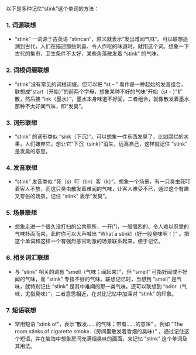 以下是多种记忆“stink”这个单词的方法：

### 1. 词源联想
 - “stink” 一词源于古英语 “stincan”，原义就表示“发出难闻气味”。可以联想追溯到古代，人们在描述那些刺鼻、令人作呕的味道时，就用这个词。想象一下古代的集市，卫生条件不太好，某些角落散发着 “stink” 的气味。

### 2. 词根词缀联想
 - “stink”没有常见的词根词缀。但可以把 “st - ” 看作是一种起始的发音组合，联想成“start（开始）”的前两个字母，想象某种不好的气味“开始（st - ）”扩散，然后接 “ink（墨水）”，墨水本身味道不好闻，二者组合，就像散发着墨水那种不太好闻气味，即“发臭”。

### 3. 词形联想
 - “stink” 的词形类似 “sink（下沉）”。可以想象一件东西发臭了，比如腐烂的水果，人们嫌弃它，想让它“下沉（sink）”消失，远离自己，这样就记住 “stink” 是发臭的意思。

### 4. 发音联想
 - “stink” 发音类似 “死（s）叮（tin）客（k）”。想象一个场景，有一只臭虫死叮着客人不放，而这只臭虫散发着难闻的气味，让客人难受不已，通过这个有趣又夸张的场景，记住 “stink” 表示“发臭”。

### 5. 场景联想
 - 想象走进一个很久没打扫的公共厕所，一开门，一股强烈的、令人难以忍受的气味扑面而来，此时你可以大声喊出 “What a stink!（好一股臭味啊！）” 。把这个单词和这样一个有强烈感官刺激的场景联系起来，便于记忆。

### 6. 相关词汇联想
 - 与 “stink” 相关的词有 “smell（气味；闻起来）”，但 “smell” 可指好闻或不好闻的气味，而 “stink” 专指不好的气味。联想记忆时，当想到 “smell” 是气味，就特别记住 “stink” 是其中难闻的那一类气味。还可以联想到 “odor（气味，尤指臭味）”，二者意思相近，在对比记忆中加深对 “stink” 的印象。

### 7. 短语联想
 - 常用短语 “stink of”，表示“散发……的气味；带有……的意味” 。例如 “The room stinks of cigarette smoke.（房间里散发着香烟的臭味）” 。通过记住这个短语，并在脑海中想象房间充满烟臭味的画面，来记忆 “stink” 这个单词及其用法。 